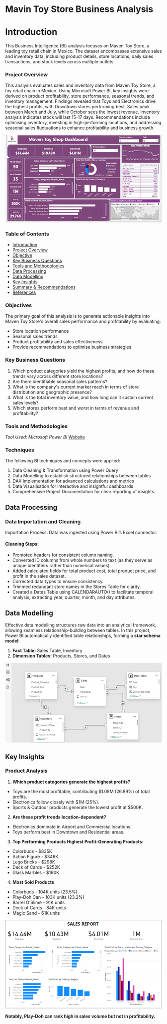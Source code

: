 # Mavin Toy Store Business Analysis

# Introduction
This Business Intelligence (BI) analysis focuses on Maven Toy Store, a leading toy retail chain in Mexico. The dataset encompasses extensive sales and inventory data, including product details, store locations, daily sales transactions, and stock levels across multiple outlets.

### Project Overview
This analysis evaluates sales and inventory data from Maven Toy Store, a toy retail chain in Mexico. Using Microsoft Power BI, key insights were derived on product profitability, store performance, seasonal trends, and inventory management. Findings revealed that Toys and Electronics drive the highest profits, with Downtown stores performing best. Sales peak between March and July, while October sees the lowest revenue. Inventory analysis indicates stock will last 15-17 days. Recommendations include optimising inventory, investing in high-performing locations, and addressing seasonal sales fluctuations to enhance profitability and business growth.


![image alt](https://github.com/Its-Lilianne/PowerBI-Project/blob/a5d370dfe673b0f7eb79ef51773b402564115920/Maven%20Toy%20Store%20--%20Dashboad.png)


### Table of Contents

- [Introduction](#introduction)
- [Project Overview](#project-overview)
- [Objective](#objectives)
- [Key Business Questions](#key-business-questions)
- [Tools and Methodologies](#tools-and-methodologies)
- [Data Processing ](#data-processing)
- [Data Modelling](#data-modelling)
- [Key Insights](#key-insights)
- [Summary & Recommendations](#summary-&-recommendations)
- [References](#references)


### Objectives
The primary goal of this analysis is to generate actionable insights into Maven Toy Store's overall sales performance and profitability by evaluating: 
- Store location performance 
- Seasonal sales trends 
- Product profitability and sales effectiveness 
- Provide recommendations to optimise business strategies.

 
### Key Business Questions 
1. Which product categories yield the highest profits, and how do these trends vary across different store locations?
2. Are there identifiable seasonal sales patterns?
3. What is the company's current market reach in terms of store distribution and geographic presence?
4. What is the total inventory value, and how long can it sustain current sales levels?
5. Which stores perform best and worst in terms of revenue and profitability?


### Tools and Methodologies 
*Tool Used:* *Microsoft Power BI* [Website](https://www.microsoft.com/en-us/power-platform/products/power-bi)



### Techniques
The following BI techniques and concepts were applied:
1. Data Cleaning & Transformation using Power Query
2. Data Modelling to establish structured relationships between tables
3. DAX Implementation for advanced calculations and metrics
4. Data Visualisation for interactive and insightful dashboards
5. Comprehensive Project Documentation for clear reporting of insights



## Data Processing 

### Data Importation and Cleaning 
Importation Process: Data was ingested using Power BI’s Excel connector. 

#### Cleaning Steps: 
- Promoted headers for consistent column naming. 
- Converted ID columns from whole numbers to text (as they serve as unique identifiers rather than numerical values). 
- Added calculated fields for total product cost, total product price, and profit in the sales dataset. 
- Corrected data types to ensure consistency. 
- Trimmed redundant store names in the Stores Table for clarity. 
- Created a Dates Table using CALENDARAUTO() to facilitate temporal analysis, extracting year, quarter, month, and day attributes.


## Data Modelling 
Effective data modelling structures raw data into an analytical framework, allowing seamless relationship-building between tables. In this project, Power BI automatically identified table relationships, forming a **star schema model**: 

1. **Fact Table:** Sales Table, Inventory
2. **Dimension Tables:** Products, Stores, and Dates

![image alt](https://github.com/Its-Lilianne/PowerBI-Project/blob/fcfebb7961875bf33593792cbc3ae8a0f735fe18/Maven%20Toy%20Store%20--%20Relationship%20Model.png)



## Key Insights

### Product Analysis 
1. **Which product categories generate the highest profits?**
- Toys are the most profitable, contributing $1.08M (26.89%) of total profits. 
- Electronics follow closely with $1M (25%). 
- Sports & Outdoor products generate the lowest profit at $500K.

2. **Are these profit trends location-dependent?**
- Electronics dominate in Airport and Commercial locations. 
- Toys perform best in Downtown and Residential areas.
 
3. **Top Performing Products**
**Highest Profit-Generating Products:**
- Colorbuds - $835K 
- Action Figure - $348K 
- Lego Bricks - $298K 
- Deck of Cards - $252K 
- Glass Marbles - $190K

4. **Most Sold Products**
  - Colorbuds - 104K units (23.5%)
  - Play-Doh Can - 103K units (23.2%)
  - Barrel O’Slime - 91K units
  - Deck of Cards - 84K units
  - Magic Sand - 61K units

![image alt](https://github.com/Its-Lilianne/PowerBI-Project/blob/0d5a2aca5be9ee07c5d79865c457c2e03cb7af12/Maven%20Toy%20Store%20--%20Sales%20Report.png)

 **Notably, Play-Doh can rank high in sales volume but not in profitability.**
